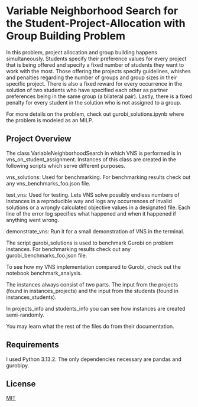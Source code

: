 # Variable Neighborhood Search for the Student-Project-Allocation with Group Building Problem

In this problem, project allocation and group building happens simultaneously. Students specify their preference values for every project that is being offered and specify a fixed number of students they want to work with the most. Those offering the projects specify guidelines, whishes and penalties regarding the number of groups and group sizes in their specific project. There is also a fixed reward for every occurrence in the solution of two students who have specified each other as partner preferences being in the same group (a bilateral pair). Lastly, there is a fixed penalty for every student in the solution who is not assigned to a group.

For more details on the problem, check out gurobi_solutions.ipynb where the problem is modeled as an MILP.

## Project Overview

The class VariableNeighborhoodSearch in which VNS is performed is in vns_on_student_assignment. Instances of this class are created in the following scripts which serve different purposes.

vns_solutions: Used for benchmarking. For benchmarking results check out any vns_benchmarks_foo.json file.

test_vns: Used for testing. Lets VNS solve possibly endless numbers of instances in a reproducible way and logs any occurrences of invalid solutions or a wrongly calculated objective values in a designated file. Each line of the error log specifies what happened and when it happened if anything went wrong.

demonstrate_vns: Run it for a small demonstration of VNS in the terminal.

The script gurobi_solutions is used to benchmark Gurobi on problem instances. For benchmarking results check out any gurobi_benchmarks_foo.json file.

To see how my VNS implementation compared to Gurobi, check out the notebook benchmark_analysis.

The instances always consist of two parts. The input from the projects (found in instances_projects) and the input from the students (found in instances_students).

In projects_info and students_info you can see how instances are created semi-randomly.

You may learn what the rest of the files do from their documentation.

## Requirements

I used Python 3.13.2. The only dependencies necessary are pandas and gurobipy.

## License
[MIT](https://choosealicense.com/licenses/mit/)






